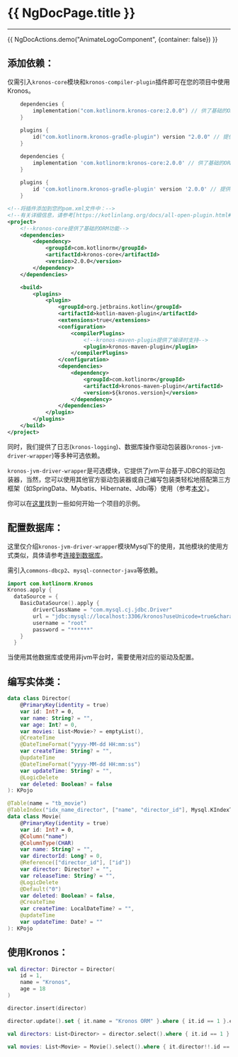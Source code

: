 # {{ NgDocPage.title }}

----

{{ NgDocActions.demo("AnimateLogoComponent", {container: false}) }}


## 添加依赖：

仅需引入`kronos-core`模块和`kronos-compiler-plugin`插件即可在您的项目中使用Kronos。

```kotlin group="import" name="gradle(kts)" icon="gradlekts"
    dependencies {
        implementation("com.kotlinorm.kronos-core:2.0.0") // 供了基础的ORM功能
    }
    
    plugins {
        id("com.kotlinorm.kronos-gradle-plugin") version "2.0.0" // 提供了编译时支持
    }
```

```groovy group="import" name="gradle(groovy)" icon="gradle"
    dependencies {
        implementation 'com.kotlinorm:kronos-core:2.0.0' // 供了基础的ORM功能
    }
    
    plugins {
        id 'com.kotlinorm.kronos-gradle-plugin' version '2.0.0' // 提供了编译时支持
    }
```


```xml group="import" name="maven" icon="maven"
<!--将插件添加到您的pom.xml文件中：-->
<!--有关详细信息，请参考[https://kotlinlang.org/docs/all-open-plugin.html#maven]。-->
<project>
    <!--kronos-core提供了基础的ORM功能-->
    <dependencies>
        <dependency>
            <groupId>com.kotlinorm</groupId>
            <artifactId>kronos-core</artifactId>
            <version>2.0.0</version>
        </dependency>
    </dependencies>

    <build>
        <plugins>
            <plugin>
                <groupId>org.jetbrains.kotlin</groupId>
                <artifactId>kotlin-maven-plugin</artifactId>
                <extensions>true</extensions>
                <configuration>
                    <compilerPlugins>
                        <!--kronos-maven-plugin提供了编译时支持-->
                        <plugin>kronos-maven-plugin</plugin>
                    </compilerPlugins>
                </configuration>
                <dependencies>
                    <dependency>
                        <groupId>com.kotlinorm</groupId>
                        <artifactId>kronos-maven-plugin</artifactId>
                        <version>${kronos.version}</version>
                    </dependency>
                </dependencies>
            </plugin>
        </plugins>
    </build>
</project>
```

同时，我们提供了日志(`kronos-logging`)、数据库操作驱动包装器(`kronos-jvm-driver-wrapper`)等多种可选依赖。

`kronos-jvm-driver-wrapper`是可选模块，它提供了jvm平台基于JDBC的驱动包装器，当然，您可以使用其他官方驱动包装器或自己编写包装类轻松地搭配第三方框架（如SpringData、Mybatis、Hibernate、Jdbi等）使用（参考[本文](/documentation/zh-CN/plugin/datasource-wrapper-and-third-part-framework)）。

你可以在[这里](https://github.com/Kronos-orm?tab=repositories)找到一些如何开始一个项目的示例。

## 配置数据库：

这里仅介绍`kronos-jvm-driver-wrapper`模块Mysql下的使用，其他模块的使用方式类似，具体请参考[连接到数据库](/documentation/zh-CN/database/connect-to-db)。

需引入`commons-dbcp2`、`mysql-connector-java`等依赖。

```kotlin group="KronosConfig" name="KronosConfig.kt"
import com.kotlinorm.Kronos
Kronos.apply {
  dataSource = {
    BasicDataSource().apply {
        driverClassName = "com.mysql.cj.jdbc.Driver"
        url = "jdbc:mysql://localhost:3306/kronos?useUnicode=true&characterEncoding=utf-8&useSSL=false&serverTimezone=UTC"
        username = "root"
        password = "******"
    }
  }
```
当使用其他数据库或使用非jvm平台时，需要使用对应的驱动及配置。

## 编写实体类：

```kotlin group="KPojo" name="Director.kt"
data class Director(
    @PrimaryKey(identity = true)
    var id: Int? = 0,
    var name: String? = "",
    var age: Int? = 0,
    var movies: List<Movie>? = emptyList(),
    @CreateTime
    @DateTimeFormat("yyyy-MM-dd HH:mm:ss")
    var createTime: String? = "",
    @updateTime
    @DateTimeFormat("yyyy-MM-dd HH:mm:ss")
    var updateTime: String? = "",
    @LogicDelete
    var deleted: Boolean? = false
): KPojo
```

```kotlin group="KPojo" name="Movie.kt"
@Table(name = "tb_movie")
@TableIndex("idx_name_director", ["name", "director_id"], Mysql.KIndexType.UNIQUE, Mysql.KIndexMethod.BTREE)
data class Movie(
    @PrimaryKey(identity = true)
    var id: Int? = 0,
    @Column("name")
    @ColumnType(CHAR)
    var name: String? = "",
    var directorId: Long? = 0,
    @Reference(["director_id"], ["id"])
    var director: Director? = "",
    var releaseTime: String? = "",
    @LogicDelete
    @Default("0")
    var deleted: Boolean? = false,
    @CreateTime
    var createTime: LocalDateTime? = "",
    @updateTime
    var updateTime: Date? = ""
): KPojo
```

## 使用Kronos：

```kotlin group="Kronos" name="Kronos.kt"
val director: Director = Director(
    id = 1,
    name = "Kronos",
    age = 18
)

director.insert(director)

director.update().set { it.name = "Kronos ORM" }.where { it.id == 1 }.execute()

val directors: List<Director> = director.select().where { it.id == 1 }.queryList()

val movies: List<Movie> = Movie().select().where { it.director!!.id == director.id.value }.queryList()

